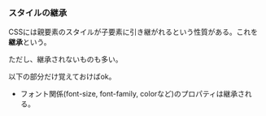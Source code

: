 ### スタイルの継承

CSSには親要素のスタイルが子要素に引き継がれるという性質がある。これを**継承**という。

ただし、継承されないものも多い。

以下の部分だけ覚えておけばok。
* フォント関係(font-size, font-family, colorなど)のプロパティは継承される。

